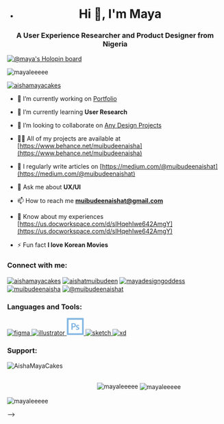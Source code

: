- <h1 align="center">Hi 👋, I'm Maya</h1>
<h3 align="center">A User Experience Researcher and Product Designer from Nigeria</h3>

[![@maya's Holopin board](https://holopin.io/api/user/board?user=maya)](https://holopin.io/@maya)



<p align="left"> <img src="https://komarev.com/ghpvc/?username=mayaleeeee&label=Profile%20views&color=0e75b6&style=flat" alt="mayaleeeee" /> </p>

<p align="left"> <a href="https://twitter.com/aishamayacakes" target="blank"><img src="https://img.shields.io/twitter/follow/aishamayacakes?logo=twitter&style=for-the-badge" alt="aishamayacakes" /></a> </p>

- 🔭 I’m currently working on [Portfolio](https://www.behance.net/muibudeenaisha)

- 🌱 I’m currently learning **User Research**

- 👯 I’m looking to collaborate on [Any Design Projects](https://www.behance.net/muibudeenaisha)

- 👨‍💻 All of my projects are available at [https://www.behance.net/muibudeenaisha](https://www.behance.net/muibudeenaisha)

- 📝 I regularly write articles on [https://medium.com/@muibudeenaishat](https://medium.com/@muibudeenaishat)

- 💬 Ask me about **UX/UI**

- 📫 How to reach me **muibudeenaishat@gmail.com**

- 📄 Know about my experiences [https://us.docworkspace.com/d/sIHqehIwe642AmgY](https://us.docworkspace.com/d/sIHqehIwe642AmgY)

- ⚡ Fun fact **I love Korean Movies**

<h3 align="left">Connect with me:</h3>
<p align="left">
<a href="https://twitter.com/aishamayacakes" target="blank"><img align="center" src="https://raw.githubusercontent.com/rahuldkjain/github-profile-readme-generator/master/src/images/icons/Social/twitter.svg" alt="aishamayacakes" height="30" width="40" /></a>
<a href="https://linkedin.com/in/aishatmuibudeen" target="blank"><img align="center" src="https://raw.githubusercontent.com/rahuldkjain/github-profile-readme-generator/master/src/images/icons/Social/linked-in-alt.svg" alt="aishatmuibudeen" height="30" width="40" /></a>
<a href="https://instagram.com/mayadesigngoddess" target="blank"><img align="center" src="https://raw.githubusercontent.com/rahuldkjain/github-profile-readme-generator/master/src/images/icons/Social/instagram.svg" alt="mayadesigngoddess" height="30" width="40" /></a>
<a href="https://www.behance.net/muibudeenaisha" target="blank"><img align="center" src="https://raw.githubusercontent.com/rahuldkjain/github-profile-readme-generator/master/src/images/icons/Social/behance.svg" alt="muibudeenaisha" height="30" width="40" /></a>
<a href="https://medium.com/@muibudeenaishat" target="blank"><img align="center" src="https://raw.githubusercontent.com/rahuldkjain/github-profile-readme-generator/master/src/images/icons/Social/medium.svg" alt="@muibudeenaishat" height="30" width="40" /></a>
</p>

<h3 align="left">Languages and Tools:</h3>
<p align="left"> <a href="https://www.figma.com/" target="_blank" rel="noreferrer"> <img src="https://www.vectorlogo.zone/logos/figma/figma-icon.svg" alt="figma" width="40" height="40"/> </a> <a href="https://www.adobe.com/in/products/illustrator.html" target="_blank" rel="noreferrer"> <img src="https://www.vectorlogo.zone/logos/adobe_illustrator/adobe_illustrator-icon.svg" alt="illustrator" width="40" height="40"/> </a> <a href="https://www.photoshop.com/en" target="_blank" rel="noreferrer"> <img src="https://raw.githubusercontent.com/devicons/devicon/master/icons/photoshop/photoshop-line.svg" alt="photoshop" width="40" height="40"/> </a> <a href="https://www.sketch.com/" target="_blank" rel="noreferrer"> <img src="https://www.vectorlogo.zone/logos/sketchapp/sketchapp-icon.svg" alt="sketch" width="40" height="40"/> </a> <a href="https://www.adobe.com/products/xd.html" target="_blank" rel="noreferrer"> <img src="https://cdn.worldvectorlogo.com/logos/adobe-xd.svg" alt="xd" width="40" height="40"/> </a> </p>

<h3 align="left">Support:</h3>
<img align="left" src="https://cdn.buymeacoffee.com/buttons/v2/default-yellow.png" height="50" width="210" alt="AishaMayaCakes" /></a></p><br><br>

<p><img align="left" src="https://github-readme-stats.vercel.app/api/top-langs?username=mayaleeeee&show_icons=true&locale=en&layout=compact" alt="mayaleeeee" /></p>

<p>&nbsp;<img align="center" src="https://github-readme-stats.vercel.app/api?username=mayaleeeee&show_icons=true&locale=en" alt="mayaleeeee" /></p>

<p><img align="center" src="https://github-readme-streak-stats.herokuapp.com/?user=mayaleeeee&" alt="mayaleeeee" /></p>

-->

